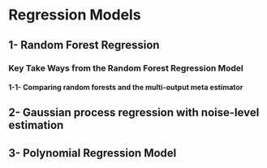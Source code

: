 # Regression Models
## 1- Random Forest Regression
### Key Take Ways from the **Random Forest Regression Model**
#### 1-1- Comparing **random forests** and the **multi-output meta estimator**

## 2- Gaussian process regression with noise-level estimation
## 3- Polynomial Regression Model
